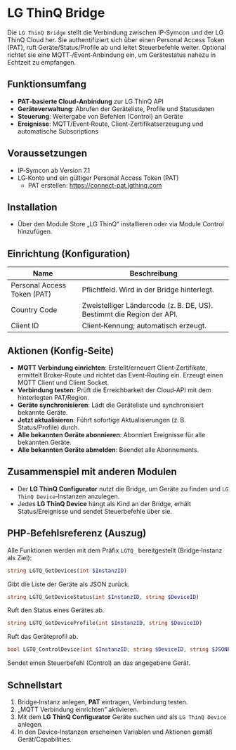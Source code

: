 # LG ThinQ Bridge

Die `LG ThinQ Bridge` stellt die Verbindung zwischen IP‑Symcon und der LG ThinQ Cloud her. Sie authentifiziert sich über einen Personal Access Token (PAT), ruft Geräte/Status/Profile ab und leitet Steuerbefehle weiter. Optional richtet sie eine MQTT‑/Event‑Anbindung ein, um Gerätestatus nahezu in Echtzeit zu empfangen.

## Funktionsumfang
- **PAT‑basierte Cloud‑Anbindung** zur LG ThinQ API
- **Geräteverwaltung**: Abrufen der Geräteliste, Profile und Statusdaten
- **Steuerung**: Weitergabe von Befehlen (Control) an Geräte
- **Ereignisse**: MQTT/Event‑Route, Client‑Zertifikatserzeugung und automatische Subscriptions

## Voraussetzungen
- IP‑Symcon ab Version 7.1
- LG‑Konto und ein gültiger Personal Access Token (PAT)
  - PAT erstellen: https://connect-pat.lgthinq.com

## Installation
- Über den Module Store „LG ThinQ“ installieren oder via Module Control hinzufügen.

## Einrichtung (Konfiguration)
Name | Beschreibung
---- | -----------
Personal Access Token (PAT) | Pflichtfeld. Wird in der Bridge hinterlegt.
Country Code | Zweistelliger Ländercode (z. B. DE, US). Bestimmt die Region der API.
Client ID | Client‑Kennung; automatisch erzeugt.

## Aktionen (Konfig‑Seite)
- **MQTT Verbindung einrichten**: Erstellt/erneuert Client‑Zertifikate, ermittelt Broker‑Route und richtet das Event‑Routing ein. Erzeugt einen MQTT Client und Client Socket.
- **Verbindung testen**: Prüft die Erreichbarkeit der Cloud‑API mit dem hinterlegten PAT/Region.
- **Geräte synchronisieren**: Lädt die Geräteliste und synchronisiert bekannte Geräte.
- **Jetzt aktualisieren**: Führt sofortige Aktualisierungen (z. B. Status/Profile) durch.
- **Alle bekannten Geräte abonnieren**: Abonniert Ereignisse für alle bekannten Geräte.
- **Alle bekannten Geräte abmelden**: Beendet alle Abonnements.

## Zusammenspiel mit anderen Modulen
- Der **LG ThinQ Configurator** nutzt die Bridge, um Geräte zu finden und `LG ThinQ Device`‑Instanzen anzulegen.
- Jedes **LG ThinQ Device** hängt als Kind an der Bridge, erhält Status/Ereignisse und sendet Steuerbefehle über sie.

## PHP‑Befehlsreferenz (Auszug)
Alle Funktionen werden mit dem Präfix `LGTQ_` bereitgestellt (Bridge‑Instanz als Ziel):

```php
string LGTQ_GetDevices(int $InstanzID)
```
Gibt die Liste der Geräte als JSON zurück.

```php
string LGTQ_GetDeviceStatus(int $InstanzID, string $DeviceID)
```
Ruft den Status eines Gerätes ab.

```php
string LGTQ_GetDeviceProfile(int $InstanzID, string $DeviceID)
```
Ruft das Geräteprofil ab.

```php
bool LGTQ_ControlDevice(int $InstanzID, string $DeviceID, string $JSONPayload)
```
Sendet einen Steuerbefehl (Control) an das angegebene Gerät.


## Schnellstart
1. Bridge‑Instanz anlegen, **PAT** eintragen, Verbindung testen.
2. „MQTT Verbindung einrichten“ aktivieren.
3. Mit dem **LG ThinQ Configurator** Geräte suchen und als `LG ThinQ Device` anlegen.
4. In den Device‑Instanzen erscheinen Variablen und Aktionen gemäß Gerät/Capabilities.